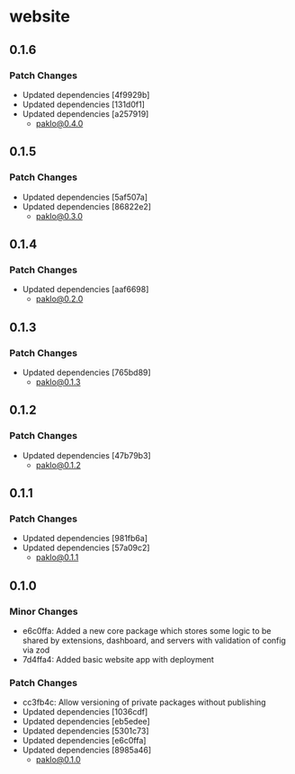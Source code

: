 # website

## 0.1.6

### Patch Changes

- Updated dependencies [4f9929b]
- Updated dependencies [131d0f1]
- Updated dependencies [a257919]
  - paklo@0.4.0

## 0.1.5

### Patch Changes

- Updated dependencies [5af507a]
- Updated dependencies [86822e2]
  - paklo@0.3.0

## 0.1.4

### Patch Changes

- Updated dependencies [aaf6698]
  - paklo@0.2.0

## 0.1.3

### Patch Changes

- Updated dependencies [765bd89]
  - paklo@0.1.3

## 0.1.2

### Patch Changes

- Updated dependencies [47b79b3]
  - paklo@0.1.2

## 0.1.1

### Patch Changes

- Updated dependencies [981fb6a]
- Updated dependencies [57a09c2]
  - paklo@0.1.1

## 0.1.0

### Minor Changes

- e6c0ffa: Added a new core package which stores some logic to be shared by extensions, dashboard, and servers with validation of config via zod
- 7d4ffa4: Added basic website app with deployment

### Patch Changes

- cc3fb4c: Allow versioning of private packages without publishing
- Updated dependencies [1036cdf]
- Updated dependencies [eb5edee]
- Updated dependencies [5301c73]
- Updated dependencies [e6c0ffa]
- Updated dependencies [8985a46]
  - paklo@0.1.0
